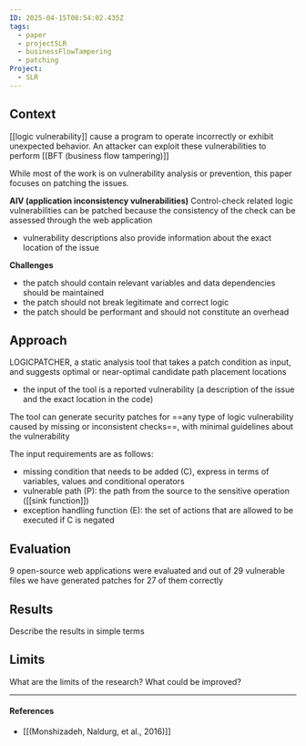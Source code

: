 ```yaml
---
ID: 2025-04-15T08:54:02.435Z
tags:
  - paper
  - projectSLR
  - businessFlowTampering
  - patching
Project:
  - SLR
---
```

## Context

[[logic vulnerability]] cause a program to operate incorrectly or exhibit unexpected behavior. An attacker can exploit these vulnerabilities to perform [[BFT (business flow tampering)]]

While most of the work is on vulnerability analysis or prevention, this paper focuses on patching the issues.

**AIV (application inconsistency vulnerabilities)**
Control-check related logic vulnerabilities can be patched because the consistency of the check can be assessed through the web application
- vulnerability descriptions also provide information about the exact location of the issue

**Challenges**
- the patch should contain relevant variables and data dependencies should be maintained
- the patch should not break legitimate and correct logic
- the patch should be performant and should not constitute an overhead
## Approach

LOGICPATCHER, a static analysis tool that takes a patch condition as input, and suggests optimal or near-optimal candidate path placement locations
- the input of the tool is a reported vulnerability (a description of the issue and the exact location in the code)

The tool can generate security patches for ==any type of logic vulnerability caused by missing or inconsistent checks==, with minimal guidelines about the vulnerability

The input requirements are as follows:
- missing condition that needs to be added (C), express in terms of variables, values and conditional operators
- vulnerable path (P): the path from the source to the sensitive operation ([[sink function]])
- exception handling function (E): the set of actions that are allowed to be executed if  C is negated

## Evaluation

9 open-source web applications were evaluated and out of 29 vulnerable files we have generated patches for 27 of them correctly

## Results

Describe the results in simple terms

## Limits

What are the limits of the research? What could be improved?

---
#### References
- [[(Monshizadeh, Naldurg, et al., 2016)]]
